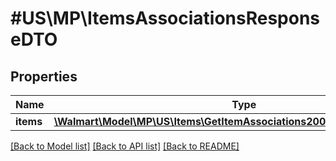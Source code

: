 # #US\MP\ItemsAssociationsResponseDTO

## Properties

Name | Type | Description | Notes
------------ | ------------- | ------------- | -------------
**items** | [**\Walmart\Model\MP\US\Items\GetItemAssociations200ResponseItemsInner[]**](GetItemAssociations200ResponseItemsInner.md) |  |


[[Back to Model list]](../) [[Back to API list]](../../Api/US/MP) [[Back to README]](../../README.md)
